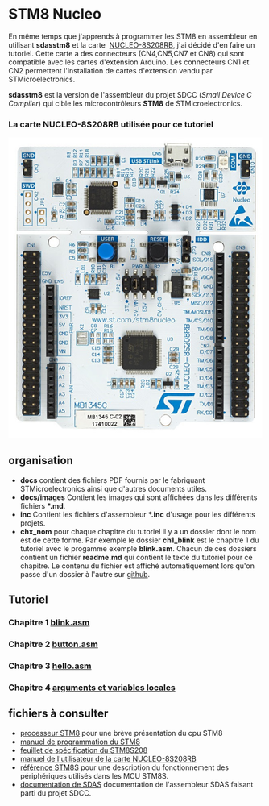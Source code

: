 [//]: # (auteur: Jacques Deschênes)
[//]: # (Date: 2019/10/30)
[//]: # (Copyright Jacques Deschênes, 2019)

# STM8 Nucleo
En même temps que j'apprends à programmer les STM8 en assembleur en utilisant **sdasstm8** et la carte  [NUCLEO-8S208RB](https://www.st.com/en/evaluation-tools/nucleo-8s208rb.html), j'ai décidé d'en faire un tutoriel. Cette carte a des connecteurs (CN4,CN5,CN7 et CN8) qui sont compatible avec les cartes d'extension Arduino. Les connecteurs CN1 et CN2 permettent l'installation de cartes d'extension vendu par STMicroelectronics.

**sdasstm8** est la version de l'assembleur du projet SDCC (*Small  Device C Compiler*)  qui cible les microcontrôleurs **STM8** de STMicroelectronics.

### La carte NUCLEO-8S208RB utilisée pour ce tutoriel
![carte NUCLEO-8S208RB](docs/images/carte.png)
## organisation
* **docs** contient des fichiers PDF fournis par le fabriquant STMicroelectronics ainsi que d'autres documents utiles.
* **docs/images**   Contient les images qui sont affichées dans les différents fichiers __*.md__.
* **inc** Contient les fichiers d'assembleur __*.inc__ d'usage pour les différents projets. 
* **chx_nom** pour chaque chapitre du tutoriel il y a un dossier dont le nom est de cette forme. Par exemple le dossier **ch1_blink** est le chapitre 1 du tutoriel avec le progamme exemple **blink.asm**. Chacun de ces dossiers contient un fichier **readme.md** qui contient le texte du tutoriel pour ce chapitre. Le contenu du fichier est affiché automatiquement lors qu'on passe d'un dossier à l'autre sur [github](https://github.com/picatout/stm8_nucleo). 

## Tutoriel
### Chapitre 1 [blink.asm](ch1_blink/readme.md)
### Chapitre 2 [button.asm](ch2_btn/readme.md)
### Chapitre 3 [hello.asm](ch3_hello/readme.md)
### Chapitre 4 [arguments et variables locales](ch4/readme.md)

## fichiers à consulter

* [processeur STM8](stm8.md) pour une brève présentation du cpu STM8
* [manuel de programmation du STM8](docs/pm0044_stm8_programming.pdf)
* [feuillet de spécification du STM8S208](docs/stm8s208rb.pdf)
* [manuel de l'utilisateur de la carte NUCLEO-8S208RB](docs/nucleo-8s208rb_user_manual.pdf)
* [référence STM8S](docs/stm8s_reference.pdf) pour une description du fonctionnement des périphériques utilisés dans les MCU STM8S.
* [documentation de SDAS](docs/asmlnk.txt) documentation de l'assembleur SDAS faisant parti du projet SDCC.